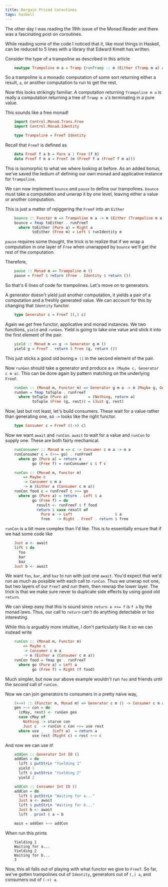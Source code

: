 ```yaml
---
title: Bargain Priced Coroutines
tags: haskell
---
```


The other day I was reading the 19th issue of the Monad.Reader
and there was a fascinating post on coroutines.

While reading some of the code I noticed that it, like
most things in Haskell, can be reduced to 5 lines with
a library that Edward Kmett has written.

Consider the type of a trampoline as described in this article

``` haskell
    newtype Trampoline m a = Tramp {runTramp :: m (Either (Tramp m a) a)}
```

So a trampoline is a monadic computation of some sort returning either
a result, `a`, or another computation to run to get the rest.

Now this looks strikingly familiar. A computation returning `Trampoline m a`
is really a computation returning a tree of `Tramp m a`'s terminating in a pure
value.

This sounds like a free monad!

``` haskell
    import Control.Monad.Trans.Free
    import Control.Monad.Identity

    type Trampoline = FreeT Identity
```

Recall that `FreeT` is defined as

``` haskell
    data FreeF f a b = Pure a | Free (f b)
    data FreeT f m a = FreeT (m (FreeF f a (FreeT f m a)))
```

This is isomorphic to what we where looking at before. As an added bonus,
we've saved the tedium of defining our own monad and applicative instance
for `Trampoline`.

We can now implement `bounce` and `pause` to define our trampolines.
`bounce` must take a computation and unwrap it by one level, leaving
either a value or another computation.

This is just a matter of rejiggering the `FreeF` into an `Either`

``` haskell
    bounce :: Functor m => Trampoline m a -> m (Either (Trampoline m a) a)
    bounce = fmap toEither . runFreeT
      where toEither (Pure a) = Right a
            toEither (Free m) = Left $ runIdentity m
```
`pause` requires some thought, the trick is to realize that if we wrap a computation in
one layer of `Free` when unwrapped by `bounce` we'll get the rest of the computation.

Therefore,

``` haskell
    pause :: Monad m => Trampoline m ()
    pause = FreeT $ return (Free . Identity $ return ())
```

So that's 6 lines of code for trampolines. Let's move on to generators.

A generator doesn't yield just another computation, it yields a pair of a
computation and a freshly generated value. We can account for this by changing
that `Identity` functor.

``` haskell
    type Generator c = FreeT ((,) c)
```

Again we get free functor, applicative and monad instances. We two
functions, `yield` and `runGen`. Yield is going to take one value and
stick it into the first element of the pair.

``` haskell
    yield :: Monad m => g -> Generator g m ()
    yield g = FreeT . return $ Free (g, return ())
```

This just sticks a good old boring `m ()` in the second element
of the pair.

Now `runGen` should take a generator and produce a `m (Maybe c, Generator c m a)`.
This can be done again by pattern matching on the underlying `FreeF`.

``` haskell
    runGen :: (Monad m, Functor m) => Generator g m a -> m (Maybe g, Generator g m a)
    runGen = fmap toTuple . runFreeT
      where toTuple (Pure a)         = (Nothing, return a)
            toTuple (Free (g, rest)) = (Just g, rest)

```

Now, last but not least, let's build consumers. These wait for a value rather
than generating one, so `->` looks like the right functor.

``` haskell
    type Consumer c = FreeT ((->) c)
```

Now we want `await` and `runCon`. `await` to wait for a value
and `runCon` to supply one. These are both fairly mechanical.


``` haskell
    runConsumer :: Monad m => c -> Consumer c m a -> m a
    runConsumer c = (>>= go) . runFreeT
      where go (Pure a) = return a
            go (Free f) = runConsumer c $ f c

    runCon :: (Monad m, Functor m)
        => Maybe c
        -> Consumer c m a
        -> m (Either a (Consumer c m a))
    runCon food c = runFreeT c >>= go
      where go (Pure a) = return . Left $ a
            go (Free f) = do
              result <- runFreeT $ f food
              return $ case result of
                Pure a -> Left                   $ a
                free   -> Right . FreeT . return $ free
```
`runCon` is a bit more complex than I'd like. This is to essentially ensure that if we had some code
like

``` haskell
    Just a <- await
    lift $ do
      foo
      bar
      baz
    Just b <- await
```

We want `foo`, `bar`, and `baz` to run with just one `await`. You'd expect that we'd run
as much as possible with each call to `runCon`. Thus
we unwrap not one, but two layers of our `FreeT` and run them, then rewrap the lower
layer. The trick is that we make sure never to duplicate side effects by using good old `return`.

We can sleep easy that this is sound since `return a >>= f` is `f a` by the monad laws. Thus, our
call to `return` can't do anything detectable or too interesting.

While this is arguably more intuitive, I don't particularly like it so we can instead
write

``` haskell
    runCon :: (Monad m, Functor m)
        => Maybe c
        -> Consumer c m a
        -> m (Either a (Consumer c m a))
    runCon food = fmap go . runFreeT
      where go (Pure a) = Left a
            go (Free f) = Right (f food)
```

Much simpler, but now our above example wouldn't run `foo` and friends until the *second*
call of `runCon`.

Now we can join generators to consumers in a pretty naive way,

``` haskell
    (>~>) :: (Functor m, Monad m) => Generator c m () -> Consumer c m a -> m a
    gen >~> con = do
      (cMay, rest) <- runGen gen
      case cMay of
        Nothing -> starve con
        Just c  -> runCon c con >>= use rest
      where use _    (Left a)  = return a
            use rest (Right c) = rest >~> c
```

And now we can use it!

``` haskell
    addGen :: Generator Int IO ()
    addGen = do
      lift $ putStrLn "Yielding 1"
      yield 1
      lift $ putStrLn "Yielding 2"
      yield 2

    addCon :: Consumer Int IO ()
    addCon = do
      lift $ putStrLn "Waiting for a..."
      Just a <- await
      lift $ putStrLn "Waiting for b..."
      Just b <- await
      lift . print $ a + b

    main = addGen >~> addCon
```
When run this prints

```
    Yielding 1
    Waiting for a...
    Yielding 2
    Waiting for b...
    3
```

Now, this all falls out of playing with what functor we give to `FreeT`.
So far, we've gotten trampolines out of `Identity`, generators out of `(,) a`,
and consumers out of `(->) a`.
